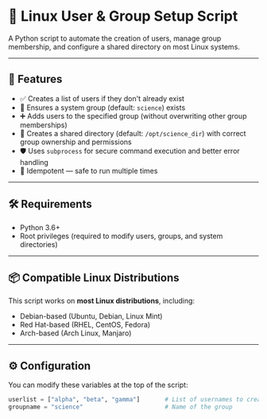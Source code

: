 # 🔐 Linux User & Group Setup Script

A Python script to automate the creation of users, manage group membership, and configure a shared directory on most Linux systems.

---

## 🚀 Features

- ✅ Creates a list of users if they don't already exist
- 👥 Ensures a system group (default: `science`) exists
- ➕ Adds users to the specified group (without overwriting other group memberships)
- 📁 Creates a shared directory (default: `/opt/science_dir`) with correct group ownership and permissions
- 🛡️ Uses `subprocess` for secure command execution and better error handling
- 🔁 Idempotent — safe to run multiple times

---

## 🛠️ Requirements

- Python 3.6+
- Root privileges (required to modify users, groups, and system directories)

---

## 📦 Compatible Linux Distributions

This script works on **most Linux distributions**, including:

- Debian-based (Ubuntu, Debian, Linux Mint)
- Red Hat-based (RHEL, CentOS, Fedora)
- Arch-based (Arch Linux, Manjaro)

---

## ⚙️ Configuration

You can modify these variables at the top of the script:

```python
userlist = ["alpha", "beta", "gamma"]       # List of usernames to create
groupname = "science"                       # Name of the group

